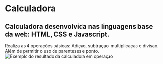 # Calculadora
## Calculadora desenvolvida nas linguagens base da web: HTML, CSS e Javascript.

Realiza as 4 operações básicas: Adiçao, subtraçao, multiplicaçao e divisao. Além de permitir o uso de parenteses e ponto.
![Exemplo do resultado da calculadora em operaçao](images/banner.jpg)
